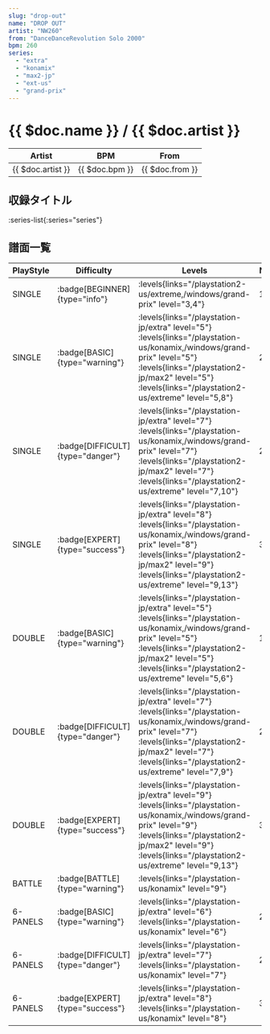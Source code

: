 ```yaml
---
slug: "drop-out"
name: "DROP OUT"
artist: "NW260"
from: "DanceDanceRevolution Solo 2000"
bpm: 260
series:
  - "extra"
  - "konamix"
  - "max2-jp"
  - "ext-us"
  - "grand-prix"
---
```


# {{ $doc.name }} / {{ $doc.artist }}

|Artist|BPM|From|
|------|---|----|
|{{ $doc.artist }}|{{ $doc.bpm }}|{{ $doc.from }}|

## 収録タイトル

:series-list{:series="series"}

## 譜面一覧

|PlayStyle|Difficulty|Levels|Notes|Movie|
|---------|----------|------|-----|-----|
|SINGLE| :badge[BEGINNER]{type="info"}| :levels{links="/playstation2-us/extreme,/windows/grand-prix" level="3,4"}|110/0||
|SINGLE| :badge[BASIC]{type="warning"}|<div class="field is-grouped is-grouped-multiline"> :levels{links="/playstation-jp/extra" level="5"} :levels{links="/playstation-us/konamix,/windows/grand-prix" level="5"} :levels{links="/playstation2-jp/max2" level="5"}  :levels{links="/playstation2-us/extreme" level="5,8"}</div>|200/0||
|SINGLE| :badge[DIFFICULT]{type="danger"}|<div class="field is-grouped is-grouped-multiline"> :levels{links="/playstation-jp/extra" level="7"} :levels{links="/playstation-us/konamix,/windows/grand-prix" level="7"} :levels{links="/playstation2-jp/max2" level="7"}  :levels{links="/playstation2-us/extreme" level="7,10"}</div>|296/0||
|SINGLE| :badge[EXPERT]{type="success"}|<div class="field is-grouped is-grouped-multiline"> :levels{links="/playstation-jp/extra" level="8"} :levels{links="/playstation-us/konamix,/windows/grand-prix" level="8"} :levels{links="/playstation2-jp/max2" level="9"}  :levels{links="/playstation2-us/extreme" level="9,13"}</div>|397/0||
|DOUBLE| :badge[BASIC]{type="warning"}|<div class="field is-grouped is-grouped-multiline"> :levels{links="/playstation-jp/extra" level="5"} :levels{links="/playstation-us/konamix,/windows/grand-prix" level="5"} :levels{links="/playstation2-jp/max2" level="5"}  :levels{links="/playstation2-us/extreme" level="5,6"}</div>|175/0||
|DOUBLE| :badge[DIFFICULT]{type="danger"}|<div class="field is-grouped is-grouped-multiline"> :levels{links="/playstation-jp/extra" level="7"} :levels{links="/playstation-us/konamix,/windows/grand-prix" level="7"} :levels{links="/playstation2-jp/max2" level="7"}  :levels{links="/playstation2-us/extreme" level="7,9"}</div>|296/0||
|DOUBLE| :badge[EXPERT]{type="success"}|<div class="field is-grouped is-grouped-multiline"> :levels{links="/playstation-jp/extra" level="9"} :levels{links="/playstation-us/konamix,/windows/grand-prix" level="9"} :levels{links="/playstation2-jp/max2" level="9"}  :levels{links="/playstation2-us/extreme" level="9,13"}</div>|378/0||
|BATTLE| :badge[BATTLE]{type="warning"}| :levels{links="/playstation-us/konamix" level="9"}|||
|6-PANELS| :badge[BASIC]{type="warning"}|<div class="field is-grouped is-grouped-multiline"> :levels{links="/playstation-jp/extra" level="6"} :levels{links="/playstation-us/konamix" level="6"}</div>|200/0||
|6-PANELS| :badge[DIFFICULT]{type="danger"}|<div class="field is-grouped is-grouped-multiline"> :levels{links="/playstation-jp/extra" level="7"} :levels{links="/playstation-us/konamix" level="7"}</div>|296/0||
|6-PANELS| :badge[EXPERT]{type="success"}|<div class="field is-grouped is-grouped-multiline"> :levels{links="/playstation-jp/extra" level="8"} :levels{links="/playstation-us/konamix" level="8"}</div>|397/0||
